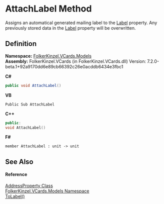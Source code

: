 # AttachLabel Method


Assigns an automatical generated mailing label to the <a href="d7cfcea9-6e46-93b5-d7d4-8d989e0b0799.md">Label</a> property. Any previously stored data in the <a href="d7cfcea9-6e46-93b5-d7d4-8d989e0b0799.md">Label</a> property will be overwritten.



## Definition
**Namespace:** <a href="10623553-9342-5b8f-9df4-6e7d1075f3df.md">FolkerKinzel.VCards.Models</a>  
**Assembly:** FolkerKinzel.VCards (in FolkerKinzel.VCards.dll) Version: 7.2.0-beta.1+92a9170dd6e89cb66392c26e0acddb6434e3fbc1

**C#**
``` C#
public void AttachLabel()
```
**VB**
``` VB
Public Sub AttachLabel
```
**C++**
``` C++
public:
void AttachLabel()
```
**F#**
``` F#
member AttachLabel : unit -> unit 
```



## See Also


#### Reference
<a href="21f05ed3-62c5-eb4f-9b4e-f0d7dc2d0574.md">AddressProperty Class</a>  
<a href="10623553-9342-5b8f-9df4-6e7d1075f3df.md">FolkerKinzel.VCards.Models Namespace</a>  
<a href="3aa323a3-526a-be23-d679-0474aaf5a0ff.md">ToLabel()</a>  

